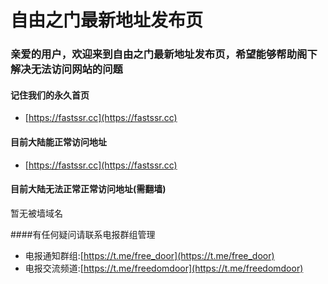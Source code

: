# 自由之门最新地址发布页

### 亲爱的用户，欢迎来到自由之门最新地址发布页，希望能够帮助阁下解决无法访问网站的问题

#### 记住我们的永久首页
* [https://fastssr.cc](https://fastssr.cc)

#### 目前大陆能正常访问地址

* [https://fastssr.cc](https://fastssr.cc)

#### 目前大陆无法正常正常访问地址(需翻墙)
暂无被墙域名

####有任何疑问请联系电报群组管理
* 电报通知群组:[https://t.me/free_door](https://t.me/free_door)
* 电报交流频道:[https://t.me/freedomdoor](https://t.me/freedomdoor)
